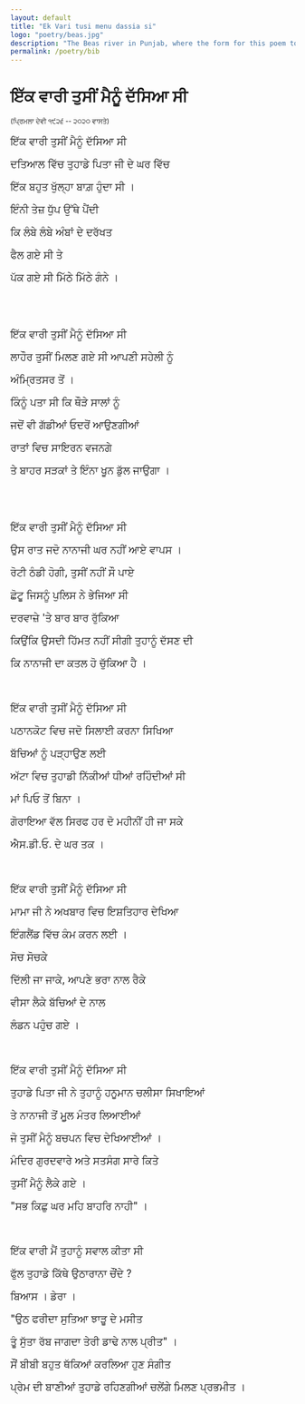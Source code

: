 ```yaml
---
layout: default
title: "Ek Vari tusi menu dassia si"
logo: "poetry/beas.jpg"
description: "The Beas river in Punjab, where the form for this poem took shape, while scattering my Grandmother's ashes."
permalink: /poetry/bib
---
```


# ਇੱਕ ਵਾਰੀ ਤੁਸੀਂ ਮੈਨੂੰ ਦੱਸਿਆ ਸੀ

<sub> (ਪ੍ਰਿਮਲਾ ਦੇਵੀ ੧੯੨੬ -- ੨੦੨੦ ਵਾਸਤੇ) </sub>

 <font size="4">
<p>ਇੱਕ ਵਾਰੀ ਤੁਸੀਂ ਮੈਨੂੰ ਦੱਸਿਆ ਸੀ</p>

<p>ਦਤਿਆਲ ਵਿੱਚ ਤੁਹਾਡੇ ਪਿਤਾ ਜੀ ਦੇ ਘਰ ਵਿੱਚ</p>

<p>ਇੱਕ ਬਹੁਤ ਖੁੱਲ੍ਹਾ ਬਾਗ਼ ਹੁੰਦਾ ਸੀ । </p>

<p>ਇੰਨੀ ਤੇਜ਼ ਧੁੱਪ ਉੱਥੇ ਪੈਂਦੀ</p>

<p>ਕਿ ਲੰਬੇ ਲੰਬੇ ਅੰਬਾਂ ਦੇ ਦਰੱਖਤ</p>

<p>ਫੈਲ ਗਏ ਸੀ ਤੇ</p>

<p>ਪੱਕ ਗਏ ਸੀ ਮਿੱਠੇ ਮਿੱਠੇ ਗੰਨੇ ।</p>  

<br />

<br />  

<p>ਇੱਕ ਵਾਰੀ ਤੁਸੀਂ ਮੈਨੂੰ ਦੱਸਿਆ ਸੀ</p>

<p>ਲਾਹੌਰ ਤੁਸੀਂ ਮਿਲਣ ਗਏ ਸੀ ਆਪਣੀ ਸਹੇਲੀ ਨੂੰ </p>

<p>ਅੰਮ੍ਰਿਤਸਰ ਤੋਂ । </p>

<p>ਕਿੰਨੂੰ ਪਤਾ ਸੀ ਕਿ ਥੌੜੇ ਸਾਲਾਂ ਨੂੰ</p>

<p>ਜਦੋਂ ਵੀ ਗੱਡੀਆਂ ਓਦਰੋਂ ਆਉਣਗੀਆਂ</p>

<p>ਰਾਤਾਂ ਵਿਚ ਸਾਇਰਨ ਵਜਨਗੇ </p>

<p>ਤੇ ਬਾਹਰ ਸੜਕਾਂ ਤੇ ਇੰਨਾ ਖੂਨ ਡੁੱਲ ਜਾਉਗਾ ।</p>

<br />

<br />    

ਇੱਕ ਵਾਰੀ ਤੁਸੀਂ ਮੈਨੂੰ ਦੱਸਿਆ ਸੀ

ਉਸ ਰਾਤ ਜਦੋ ਨਾਨਾਜੀ ਘਰ ਨਹੀਂ ਆਏ ਵਾਪਸ ।

ਰੋਟੀ ਠੰਡੀ ਹੋਗੀ, ਤੁਸੀਂ ਨਹੀਂ ਸੌ ਪਾਏ

ਛੋਟੂ ਜਿਸਨੂੰ ਪੁਲਿਸ ਨੇ ਭੇਜਿਆ ਸੀ

ਦਰਵਾਜ਼ੇ 'ਤੇ ਬਾਰ ਬਾਰ ਰੁੱਕਿਆ 

ਕਿਉਂਕਿ ਉਸਦੀ ਹਿੱਮਤ ਨਹੀਂ ਸੀਗੀ ਤੁਹਾਨੂੰ ਦੱਸਣ ਦੀ

ਕਿ ਨਾਨਾਜੀ ਦਾ ਕਤਲ ਹੋ ਚੁੱਕਿਆ ਹੈ । <br />

<br />  

ਇੱਕ ਵਾਰੀ ਤੁਸੀਂ ਮੈਨੂੰ ਦੱਸਿਆ ਸੀ

ਪਠਾਨਕੋਟ ਵਿਚ ਜਦੋ ਸਿਲਾਈ ਕਰਨਾ ਸਿਖਿਆ

ਬੱਚਿਆਂ ਨੂੰ ਪੜ੍ਹਾਉਣ ਲਈ

ਅੱਟਾ ਵਿਚ ਤੁਹਾਡੀ ਨਿੱਕੀਆਂ ਧੀਆਂ ਰਹਿੰਦੀਆਂ ਸੀ

ਮਾਂ ਪਿਓ ਤੋਂ ਬਿਨਾ । 

ਗੋਰਾਇਆ ਵੱਲ ਸਿਰਫ ਹਰ ਦੋ ਮਹੀਨੀਂ ਹੀ ਜਾ ਸਕੇ 

ਐਸ.ਡੀ.ਓ. ਦੇ ਘਰ ਤਕ । <br />

<br />  

ਇੱਕ ਵਾਰੀ ਤੁਸੀਂ ਮੈਨੂੰ ਦੱਸਿਆ ਸੀ

ਮਾਮਾ ਜੀ ਨੇ ਅਖਬਾਰ ਵਿਚ ਇਸ਼ਤਿਹਾਰ ਦੇਖਿਆ

ਇੰਗਲੈਂਡ ਵਿੱਚ ਕੰਮ ਕਰਨ ਲਈ ।

ਸੋਚ ਸੋਚਕੇ

ਦਿੱਲੀ ਜਾ ਜਾਕੇ, ਆਪਣੇ ਭਰਾ ਨਾਲ ਰੈਕੇ

ਵੀਸਾ ਲੈਕੇ ਬੱਚਿਆਂ ਦੇ ਨਾਲ 

ਲੰਡਨ ਪਹੁੰਚ ਗਏ । <br />

<br /> 

ਇੱਕ ਵਾਰੀ ਤੁਸੀਂ ਮੈਨੂੰ ਦੱਸਿਆ ਸੀ

ਤੁਹਾਡੇ ਪਿਤਾ ਜੀ ਨੇ ਤੁਹਾਨੂੰ ਹਨੂਮਾਨ ਚਲੀਸਾ ਸਿਖਾਇਆਂ

ਤੇ ਨਾਨਾਜੀ ਤੋਂ ਮੂ਼ਲ ਮੰਤਰ ਲਿਆਈਆਂ

ਜੋ ਤੁਸੀਂ ਮੈਨੂੰ ਬਚਪਨ ਵਿਚ ਦੇਖਿਆਈਆਂ ।

ਮੰਦਿਰ ਗੁਰਦਵਾਰੇ ਅਤੇ ਸਤਸੰਗ ਸਾਰੇ ਕਿਤੇ

ਤੁਸੀਂ ਮੈਨੂੰ ਲੈਕੇ ਗਏ ।

"ਸਭ ਕਿਛੁ ਘਰ ਮਹਿ ਬਾਹਰਿ ਨਾਹੀ" । <br />

<br />

ਇੱਕ ਵਾਰੀ ਮੈਂ ਤੁਹਾਨੂੰ ਸਵਾਲ ਕੀਤਾ ਸੀ

ਫੁੱਲ ਤੁਹਾਡੇ ਕਿੱਥੇ ਉਠਾਰਾਨਾ ਚੌਂਦੇ ?

ਬਿਆਸ । ਡੇਰਾ ।

"ਉਠ ਫਰੀਦਾ ਸੁਤਿਆ ਝਾੜੂ ਦੇ ਮਸੀਤ 

ਤੂੰ ਸੁੱਤਾ ਰੱਬ ਜਾਗਦਾ ਤੇਰੀ ਡਾਢੇ ਨਾਲ ਪ੍ਰੀਤ" ।

ਸੌਂ ਬੀਬੀ ਬਹੁਤ ਥੱਕਿਆਂ ਕਰਲਿਆ ਹੁਣ ਸੰਗੀਤ

ਪ੍ਰੇਮ ਦੀ ਬਾਣੀਆਂ ਤੁਹਾਡੇ ਰਹਿਣਗੀਆਂ ਚਲੇਂਗੇ ਮਿਲਣ ਪ੍ਰਭਮੀਤ ।

</font>
